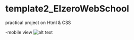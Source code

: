 # template2_ElzeroWebSchool
practical project on Html &amp; CSS


-mobile view
![alt text](https://github.com/SaadMu7ammad/template2_ElzeroWebSchool/blob/main/images1.png)
